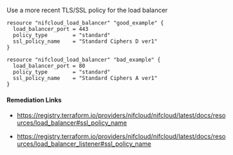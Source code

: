 
Use a more recent TLS/SSL policy for the load balancer

```hcl
resource "nifcloud_load_balancer" "good_example" {
  load_balancer_port = 443
  policy_type        = "standard"
  ssl_policy_name    = "Standard Ciphers D ver1"
}
```
```hcl
resource "nifcloud_load_balancer" "bad_example" {
  load_balancer_port = 80
  policy_type        = "standard"
  ssl_policy_name    = "Standard Ciphers A ver1"
}
```

#### Remediation Links
 - https://registry.terraform.io/providers/nifcloud/nifcloud/latest/docs/resources/load_balancer#ssl_policy_name

 - https://registry.terraform.io/providers/nifcloud/nifcloud/latest/docs/resources/load_balancer_listener#ssl_policy_name

